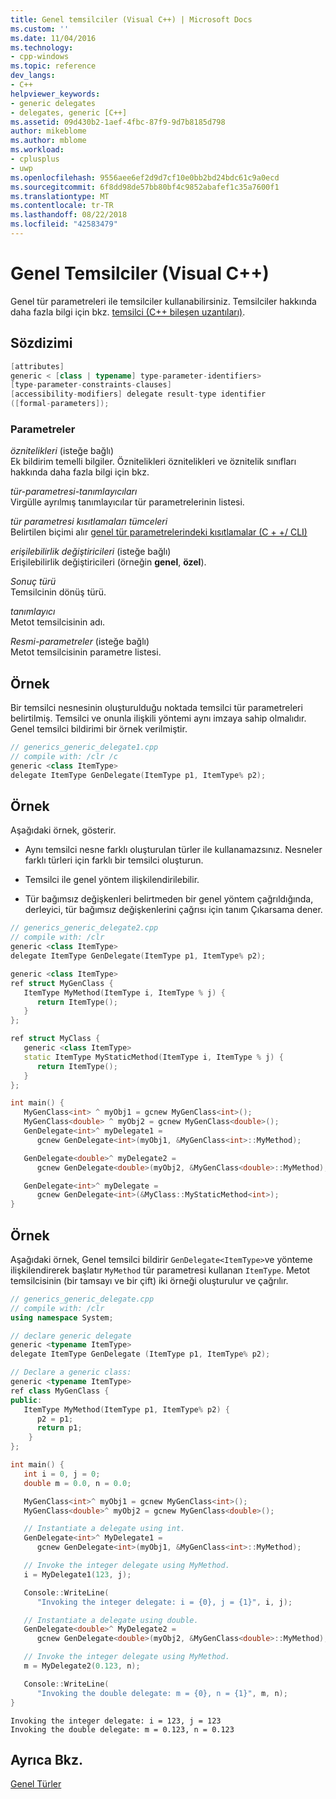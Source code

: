 ```yaml
---
title: Genel temsilciler (Visual C++) | Microsoft Docs
ms.custom: ''
ms.date: 11/04/2016
ms.technology:
- cpp-windows
ms.topic: reference
dev_langs:
- C++
helpviewer_keywords:
- generic delegates
- delegates, generic [C++]
ms.assetid: 09d430b2-1aef-4fbc-87f9-9d7b8185d798
author: mikeblome
ms.author: mblome
ms.workload:
- cplusplus
- uwp
ms.openlocfilehash: 9556aee6ef2d9d7cf10e0bb2bd24bdc61c9a0ecd
ms.sourcegitcommit: 6f8dd98de57bb80bf4c9852abafef1c35a7600f1
ms.translationtype: MT
ms.contentlocale: tr-TR
ms.lasthandoff: 08/22/2018
ms.locfileid: "42583479"
---
```

# <a name="generic-delegates-visual-c"></a>Genel Temsilciler (Visual C++)

Genel tür parametreleri ile temsilciler kullanabilirsiniz. Temsilciler hakkında daha fazla bilgi için bkz. [temsilci (C++ bileşen uzantıları)](../windows/delegate-cpp-component-extensions.md).

## <a name="syntax"></a>Sözdizimi

```cpp
[attributes]
generic < [class | typename] type-parameter-identifiers>
[type-parameter-constraints-clauses]
[accessibility-modifiers] delegate result-type identifier
([formal-parameters]);
```

### <a name="parameters"></a>Parametreler

*öznitelikleri* (isteğe bağlı)  
Ek bildirim temelli bilgiler. Öznitelikleri öznitelikleri ve öznitelik sınıfları hakkında daha fazla bilgi için bkz.

*tür-parametresi-tanımlayıcıları*  
Virgülle ayrılmış tanımlayıcılar tür parametrelerinin listesi.

*tür parametresi kısıtlamaları tümceleri*  
Belirtilen biçimi alır [genel tür parametrelerindeki kısıtlamalar (C + +/ CLI)](../windows/constraints-on-generic-type-parameters-cpp-cli.md)

*erişilebilirlik değiştiricileri* (isteğe bağlı)  
Erişilebilirlik değiştiricileri (örneğin **genel**, **özel**).

*Sonuç türü*  
Temsilcinin dönüş türü.

*tanımlayıcı*  
Metot temsilcisinin adı.

*Resmi-parametreler* (isteğe bağlı)  
Metot temsilcisinin parametre listesi.

## <a name="example"></a>Örnek

Bir temsilci nesnesinin oluşturulduğu noktada temsilci tür parametreleri belirtilmiş. Temsilci ve onunla ilişkili yöntemi aynı imzaya sahip olmalıdır. Genel temsilci bildirimi bir örnek verilmiştir.

```cpp
// generics_generic_delegate1.cpp
// compile with: /clr /c
generic <class ItemType>
delegate ItemType GenDelegate(ItemType p1, ItemType% p2);
```

## <a name="example"></a>Örnek

Aşağıdaki örnek, gösterir.

- Aynı temsilci nesne farklı oluşturulan türler ile kullanamazsınız. Nesneler farklı türleri için farklı bir temsilci oluşturun.

- Temsilci ile genel yöntem ilişkilendirilebilir.

- Tür bağımsız değişkenleri belirtmeden bir genel yöntem çağrıldığında, derleyici, tür bağımsız değişkenlerini çağrısı için tanım Çıkarsama dener.

```cpp
// generics_generic_delegate2.cpp
// compile with: /clr
generic <class ItemType>
delegate ItemType GenDelegate(ItemType p1, ItemType% p2);

generic <class ItemType>
ref struct MyGenClass {
   ItemType MyMethod(ItemType i, ItemType % j) {
      return ItemType();
   }
};

ref struct MyClass {
   generic <class ItemType>
   static ItemType MyStaticMethod(ItemType i, ItemType % j) {
      return ItemType();
   }
};

int main() {
   MyGenClass<int> ^ myObj1 = gcnew MyGenClass<int>();
   MyGenClass<double> ^ myObj2 = gcnew MyGenClass<double>();
   GenDelegate<int>^ myDelegate1 =
      gcnew GenDelegate<int>(myObj1, &MyGenClass<int>::MyMethod);

   GenDelegate<double>^ myDelegate2 =
      gcnew GenDelegate<double>(myObj2, &MyGenClass<double>::MyMethod);

   GenDelegate<int>^ myDelegate =
      gcnew GenDelegate<int>(&MyClass::MyStaticMethod<int>);
}
```

## <a name="example"></a>Örnek

Aşağıdaki örnek, Genel temsilci bildirir `GenDelegate<ItemType>`ve yönteme ilişkilendirerek başlatır `MyMethod` tür parametresi kullanan `ItemType`. Metot temsilcisinin (bir tamsayı ve bir çift) iki örneği oluşturulur ve çağrılır.

```cpp
// generics_generic_delegate.cpp
// compile with: /clr
using namespace System;

// declare generic delegate
generic <typename ItemType>
delegate ItemType GenDelegate (ItemType p1, ItemType% p2);

// Declare a generic class:
generic <typename ItemType>
ref class MyGenClass {
public:
   ItemType MyMethod(ItemType p1, ItemType% p2) {
      p2 = p1;
      return p1;
    }
};

int main() {
   int i = 0, j = 0;
   double m = 0.0, n = 0.0;

   MyGenClass<int>^ myObj1 = gcnew MyGenClass<int>();
   MyGenClass<double>^ myObj2 = gcnew MyGenClass<double>();

   // Instantiate a delegate using int.
   GenDelegate<int>^ MyDelegate1 =
      gcnew GenDelegate<int>(myObj1, &MyGenClass<int>::MyMethod);

   // Invoke the integer delegate using MyMethod.
   i = MyDelegate1(123, j);

   Console::WriteLine(
      "Invoking the integer delegate: i = {0}, j = {1}", i, j);

   // Instantiate a delegate using double.
   GenDelegate<double>^ MyDelegate2 =
      gcnew GenDelegate<double>(myObj2, &MyGenClass<double>::MyMethod);

   // Invoke the integer delegate using MyMethod.
   m = MyDelegate2(0.123, n);

   Console::WriteLine(
      "Invoking the double delegate: m = {0}, n = {1}", m, n);
}
```

```Output
Invoking the integer delegate: i = 123, j = 123
Invoking the double delegate: m = 0.123, n = 0.123
```

## <a name="see-also"></a>Ayrıca Bkz.

[Genel Türler](../windows/generics-cpp-component-extensions.md)